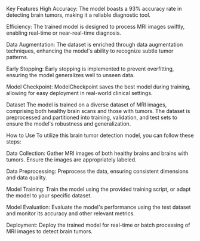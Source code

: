 Key Features
High Accuracy: The model boasts a 93% accuracy rate in detecting brain tumors, making it a reliable diagnostic tool.

Efficiency: The trained model is designed to process MRI images swiftly, enabling real-time or near-real-time diagnosis.

Data Augmentation: The dataset is enriched through data augmentation techniques, enhancing the model's ability to recognize subtle tumor patterns.

Early Stopping: Early stopping is implemented to prevent overfitting, ensuring the model generalizes well to unseen data.

Model Checkpoint: ModelCheckpoint saves the best model during training, allowing for easy deployment in real-world clinical settings.

Dataset
The model is trained on a diverse dataset of MRI images, comprising both healthy brain scans and those with tumors. The dataset is preprocessed and partitioned into training, validation, and test sets to ensure the model's robustness and generalization.

How to Use
To utilize this brain tumor detection model, you can follow these steps:

Data Collection: Gather MRI images of both healthy brains and brains with tumors. Ensure the images are appropriately labeled.

Data Preprocessing: Preprocess the data, ensuring consistent dimensions and data quality.

Model Training: Train the model using the provided training script, or adapt the model to your specific dataset.

Model Evaluation: Evaluate the model's performance using the test dataset and monitor its accuracy and other relevant metrics.

Deployment: Deploy the trained model for real-time or batch processing of MRI images to detect brain tumors.

